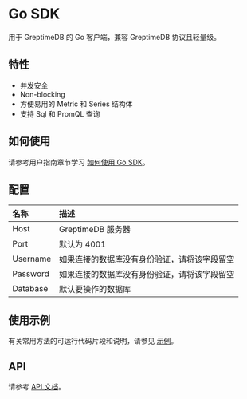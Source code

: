 # Go SDK

用于 GreptimeDB 的 Go 客户端，兼容 GreptimeDB 协议且轻量级。

## 特性

- 并发安全
- Non-blocking
- 方便易用的 Metric 和 Series 结构体
- 支持 Sql 和 PromQL 查询

## 如何使用

请参考用户指南章节学习 [如何使用 Go SDK](/user-guide/client-libraries/go.md)。

## 配置

| 名称     | 描述                                         |
| :------- | :------------------------------------------- |
| Host     | GreptimeDB 服务器                            |
| Port     | 默认为 4001                                  |
| Username | 如果连接的数据库没有身份验证，请将该字段留空 |
| Password | 如果连接的数据库没有身份验证，请将该字段留空 |
| Database | 默认要操作的数据库                           |

## 使用示例

有关常用方法的可运行代码片段和说明，请参见 [示例][example]。

<!-- 链接 -->

[example]: https://pkg.go.dev/github.com/GreptimeTeam/greptimedb-client-go#example-package

## API

请参考 [API 文档](https://pkg.go.dev/github.com/GreptimeTeam/greptimedb-client-go)。
